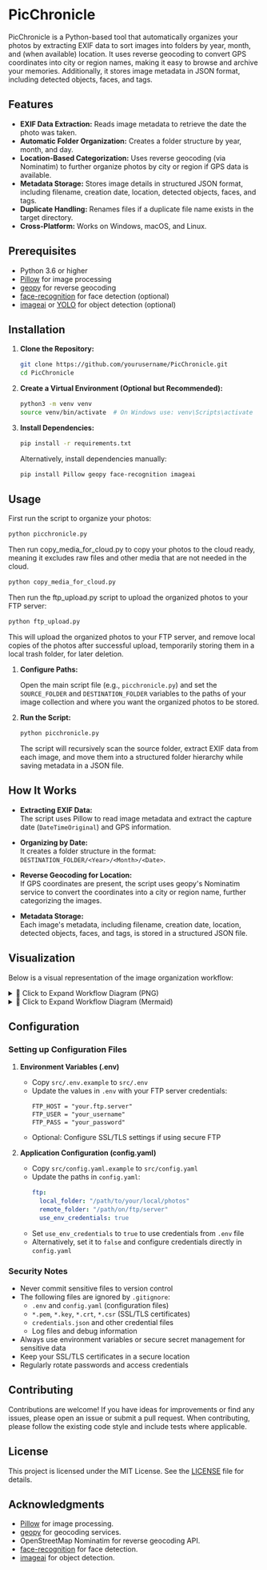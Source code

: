 # PicChronicle

PicChronicle is a Python-based tool that automatically organizes your photos by extracting EXIF data to sort images into folders by year, month, and (when available) location. It uses reverse geocoding to convert GPS coordinates into city or region names, making it easy to browse and archive your memories. Additionally, it stores image metadata in JSON format, including detected objects, faces, and tags.

## Features

- **EXIF Data Extraction:** Reads image metadata to retrieve the date the photo was taken.
- **Automatic Folder Organization:** Creates a folder structure by year, month, and day.
- **Location-Based Categorization:** Uses reverse geocoding (via Nominatim) to further organize photos by city or region if GPS data is available.
- **Metadata Storage:** Stores image details in structured JSON format, including filename, creation date, location, detected objects, faces, and tags.
- **Duplicate Handling:** Renames files if a duplicate file name exists in the target directory.
- **Cross-Platform:** Works on Windows, macOS, and Linux.

## Prerequisites

- Python 3.6 or higher
- [Pillow](https://pypi.org/project/Pillow/) for image processing
- [geopy](https://pypi.org/project/geopy/) for reverse geocoding
- [face-recognition](https://pypi.org/project/face-recognition/) for face detection (optional)
- [imageai](https://pypi.org/project/imageai/) or [YOLO](https://pjreddie.com/darknet/yolo/) for object detection (optional)

## Installation

1. **Clone the Repository:**

   ```bash
   git clone https://github.com/yourusername/PicChronicle.git
   cd PicChronicle
   ```

2. **Create a Virtual Environment (Optional but Recommended):**

   ```bash
   python3 -m venv venv
   source venv/bin/activate  # On Windows use: venv\Scripts\activate
   ```

3. **Install Dependencies:**

   ```bash
   pip install -r requirements.txt
   ```

   Alternatively, install dependencies manually:

   ```bash
   pip install Pillow geopy face-recognition imageai
   ```

## Usage

First run the script to organize your photos:

```bash
python picchronicle.py
```
Then run copy_media_for_cloud.py to copy your photos to the cloud ready, meaning it excludes raw files and other media that are not needed in the cloud.

```bash
python copy_media_for_cloud.py
```

Then run the ftp_upload.py script to upload the organized photos to your FTP server:

```bash
python ftp_upload.py
```

This will upload the organized photos to your FTP server, and remove local copies of the photos after successful upload, temporarily storing them in a local trash folder, for later deletion.



1. **Configure Paths:**

   Open the main script file (e.g., `picchronicle.py`) and set the `SOURCE_FOLDER` and `DESTINATION_FOLDER` variables to the paths of your image collection and where you want the organized photos to be stored.

2. **Run the Script:**

   ```bash
   python picchronicle.py
   ```

   The script will recursively scan the source folder, extract EXIF data from each image, and move them into a structured folder hierarchy while saving metadata in a JSON file.

## How It Works

- **Extracting EXIF Data:**  
  The script uses Pillow to read image metadata and extract the capture date (`DateTimeOriginal`) and GPS information.

- **Organizing by Date:**  
  It creates a folder structure in the format: `DESTINATION_FOLDER/<Year>/<Month>/<Date>`.

- **Reverse Geocoding for Location:**  
  If GPS coordinates are present, the script uses geopy's Nominatim service to convert the coordinates into a city or region name, further categorizing the images.

- **Metadata Storage:**  
  Each image's metadata, including filename, creation date, location, detected objects, faces, and tags, is stored in a structured JSON file.

## Visualization

Below is a visual representation of the image organization workflow:

<details>
  <summary>📌 Click to Expand Workflow Diagram (PNG)</summary>

  ![Workflow Diagram](assets/PicChronicle_FlowChart.png)

</details>

<details>
  <summary>📌 Click to Expand Workflow Diagram (Mermaid)</summary>

```mermaid
graph TD;
    A[Start] --> B[Scan Source Folder for Images]
    B --> C{Extract EXIF Data}
    C -->|Date Found| D[Organize by Year/Month/Day]
    C -->|No Date| E[Use File Creation Date]
    D & E --> F{Extract GPS Data}
    F -->|GPS Found| G[Reverse Geocode Location]
    F -->|No GPS| H[Store in 'Unknown Location']
    G --> I[Organize by City/Region]
    I & H --> J[Move to Destination Folder]
    J --> K[Store Metadata in JSON]
    J --> L[Perform Object & Face Detection]
    L --> M[Store Detected Objects/Faces]
    K & M --> N[Update Metadata Database]
    N --> O[End]
```
</details>

## Configuration

### Setting up Configuration Files

1. **Environment Variables (.env)**
   - Copy `src/.env.example` to `src/.env`
   - Update the values in `.env` with your FTP server credentials:
     ```
     FTP_HOST = "your.ftp.server"
     FTP_USER = "your_username"
     FTP_PASS = "your_password"
     ```
   - Optional: Configure SSL/TLS settings if using secure FTP

2. **Application Configuration (config.yaml)**
   - Copy `src/config.yaml.example` to `src/config.yaml`
   - Update the paths in `config.yaml`:
     ```yaml
     ftp:
       local_folder: "/path/to/your/local/photos"
       remote_folder: "/path/on/ftp/server"
       use_env_credentials: true
     ```
   - Set `use_env_credentials` to `true` to use credentials from `.env` file
   - Alternatively, set it to `false` and configure credentials directly in `config.yaml`

### Security Notes

- Never commit sensitive files to version control
- The following files are ignored by `.gitignore`:
  - `.env` and `config.yaml` (configuration files)
  - `*.pem`, `*.key`, `*.crt`, `*.csr` (SSL/TLS certificates)
  - `credentials.json` and other credential files
  - Log files and debug information
- Always use environment variables or secure secret management for sensitive data
- Keep your SSL/TLS certificates in a secure location
- Regularly rotate passwords and access credentials

## Contributing

Contributions are welcome! If you have ideas for improvements or find any issues, please open an issue or submit a pull request. When contributing, please follow the existing code style and include tests where applicable.

## License

This project is licensed under the MIT License. See the [LICENSE](LICENSE) file for details.

## Acknowledgments

- [Pillow](https://pypi.org/project/Pillow/) for image processing.
- [geopy](https://pypi.org/project/geopy/) for geocoding services.
- OpenStreetMap Nominatim for reverse geocoding API.
- [face-recognition](https://pypi.org/project/face-recognition/) for face detection.
- [imageai](https://pypi.org/project/imageai/) for object detection.
